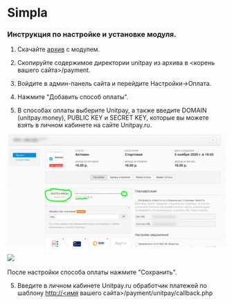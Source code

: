 # Simpla

### Инструкция по настройке и установке модуля. <a id="instrukciya-po-nastroike-i-ustanovke-modulya"></a>

1. Скачайте [архив](https://github.com/unitpay/simpla-module/archive/master.zip) с модулем.

2. Скопируйте содержимое директории unitpay из архива в &lt;корень вашего сайта&gt;/payment.

3. Войдите в админ-панель сайта и перейдите Настройки-&gt;Оплата.

4. Нажмите "Добавить способ оплаты".

5. В способах оплаты выберите Unitpay, а также введите DOMAIN \(unitpay.money\), PUBLIC KEY и SECRET KEY, которые вы можете взять в личном кабинете на сайте Unitpay.ru.

![](../../.gitbook/assets/4253476sh.png)

![](https://d33v4339jhl8k0.cloudfront.net/docs/assets/551a91dbe4b0221aadf24410/images/5e68f24f2c7d3a7e9ae9043c/file-0mVe14P1jr.png)

После настройки способа оплаты нажмите "Сохранить".

5. Введите в личном кабинете Unitpay.ru обработчик платежей по шаблону [http://&lt;имя](http://xn--/%3C-5ddu8i/) вашего сайта&gt;/payment/unitpay/callback.php[  
](https://help.unitpay.ru/gotovye-moduli/modules/shopcms)

